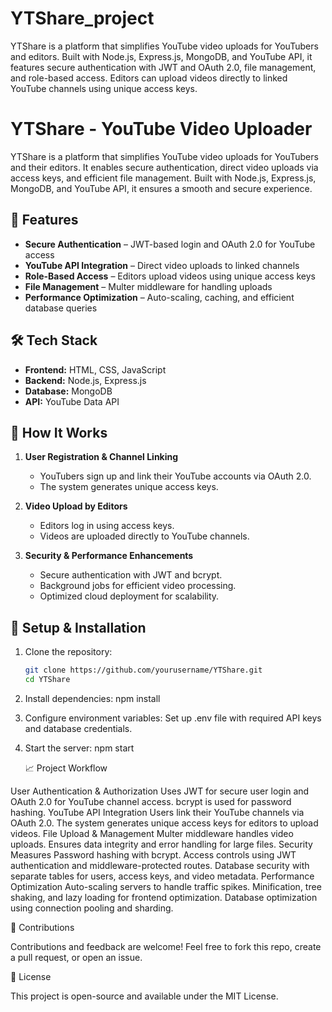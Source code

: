 # YTShare_project
YTShare is a platform that simplifies YouTube video uploads for YouTubers and editors. Built with Node.js, Express.js, MongoDB, and YouTube API, it features secure authentication with JWT and OAuth 2.0, file management, and role-based access. Editors can upload videos directly to linked YouTube channels using unique access keys.

# YTShare - YouTube Video Uploader  

YTShare is a platform that simplifies YouTube video uploads for YouTubers and their editors. It enables secure authentication, direct video uploads via access keys, and efficient file management. Built with Node.js, Express.js, MongoDB, and YouTube API, it ensures a smooth and secure experience.  

## 🚀 Features  
- **Secure Authentication** – JWT-based login and OAuth 2.0 for YouTube access  
- **YouTube API Integration** – Direct video uploads to linked channels  
- **Role-Based Access** – Editors upload videos using unique access keys  
- **File Management** – Multer middleware for handling uploads  
- **Performance Optimization** – Auto-scaling, caching, and efficient database queries  

## 🛠️ Tech Stack  
- **Frontend:** HTML, CSS, JavaScript  
- **Backend:** Node.js, Express.js  
- **Database:** MongoDB  
- **API:** YouTube Data API  

## 📌 How It Works  
1. **User Registration & Channel Linking**  
   - YouTubers sign up and link their YouTube accounts via OAuth 2.0.  
   - The system generates unique access keys.  

2. **Video Upload by Editors**  
   - Editors log in using access keys.  
   - Videos are uploaded directly to YouTube channels.  

3. **Security & Performance Enhancements**  
   - Secure authentication with JWT and bcrypt.  
   - Background jobs for efficient video processing.  
   - Optimized cloud deployment for scalability.  

## 📂 Setup & Installation  
1. Clone the repository:  
   ```bash
   git clone https://github.com/yourusername/YTShare.git
   cd YTShare
2. Install dependencies:
   npm install
3. Configure environment variables:
   Set up .env file with required API keys and database credentials.
4. Start the server:
   npm start

   📈 Project Workflow

User Authentication & Authorization
Uses JWT for secure user login and OAuth 2.0 for YouTube channel access.
bcrypt is used for password hashing.
YouTube API Integration
Users link their YouTube channels via OAuth 2.0.
The system generates unique access keys for editors to upload videos.
File Upload & Management
Multer middleware handles video uploads.
Ensures data integrity and error handling for large files.
Security Measures
Password hashing with bcrypt.
Access controls using JWT authentication and middleware-protected routes.
Database security with separate tables for users, access keys, and video metadata.
Performance Optimization
Auto-scaling servers to handle traffic spikes.
Minification, tree shaking, and lazy loading for frontend optimization.
Database optimization using connection pooling and sharding.

🤝 Contributions

Contributions and feedback are welcome! Feel free to fork this repo, create a pull request, or open an issue.

📜 License

This project is open-source and available under the MIT License.
